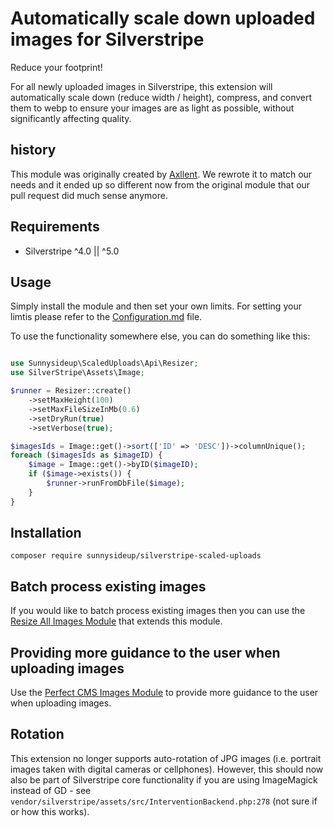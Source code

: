 # Automatically scale down uploaded images for Silverstripe

Reduce your footprint!

For all newly uploaded images in Silverstripe, this extension will automatically scale down (reduce width / height), compress, and convert them to webp to ensure your images are as light as possible, without significantly affecting quality.

## history

This module was originally created by [Axllent](https://github.com/axllent/silverstripe-scaled-uploads/). We rewrote it to match our needs and it ended up so different now from the original module that our pull request did much sense anymore.

## Requirements

- Silverstripe ^4.0 || ^5.0

## Usage

Simply install the module and then set your own limits. For setting your limtis please refer to the [Configuration.md](docs/en/Configuration.md) file.

To use the functionality somewhere else, you can do something like this:

```php

use Sunnysideup\ScaledUploads\Api\Resizer;
use SilverStripe\Assets\Image;

$runner = Resizer::create()
    ->setMaxHeight(100)
    ->setMaxFileSizeInMb(0.6)
    ->setDryRun(true)
    ->setVerbose(true);

$imagesIds = Image::get()->sort(['ID' => 'DESC'])->columnUnique();
foreach ($imagesIds as $imageID) {
    $image = Image::get()->byID($imageID);
    if ($image->exists()) {
        $runner->runFromDbFile($image);
    }
}

```

## Installation

```shell
composer require sunnysideup/silverstripe-scaled-uploads
```

## Batch process existing images

If you would like to batch process existing images then you can use the [Resize All Images Module](https://github.com/sunnysideup/silverstripe-resize-all-images/) that extends this module.

## Providing more guidance to the user when uploading images

Use the [Perfect CMS Images Module](https://github.com/sunnysideup/silverstripe-perfect_cms_images) to provide more guidance to the user when uploading images.

## Rotation

This extension no longer supports auto-rotation of JPG images (i.e. portrait images taken with digital cameras or cellphones).
However, this should now also be part of Silverstripe core functionality if you are using ImageMagick instead of GD - see  `vendor/silverstripe/assets/src/InterventionBackend.php:278` (not sure if or how this works).
